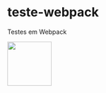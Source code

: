 # teste-webpack
Testes em Webpack

<img width="100" src="https://drive.google.com/file/d/1AJ2_qbAkVQUf8vE_oKbYnCYLQVkVDQVr/view?usp=sharing">